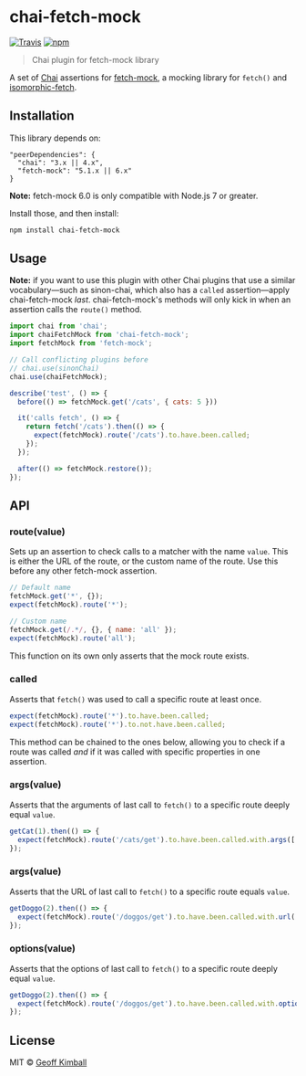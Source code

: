 # chai-fetch-mock

[![Travis](https://img.shields.io/travis/gakimball/chai-fetch-mock.svg?maxAge=2592000)](https://travis-ci.org/gakimball/chai-fetch-mock) [![npm](https://img.shields.io/npm/v/chai-fetch-mock.svg?maxAge=2592000)](https://www.npmjs.com/package/chai-fetch-mock)

> Chai plugin for fetch-mock library

A set of [Chai](http://chaijs.com/) assertions for [fetch-mock](https://github.com/wheresrhys/fetch-mock), a mocking library for `fetch()` and [isomorphic-fetch](https://www.npmjs.com/package/isomorphic-fetch).

## Installation

This library depends on:

```
"peerDependencies": {
  "chai": "3.x || 4.x",
  "fetch-mock": "5.1.x || 6.x"
}
```

**Note:** fetch-mock 6.0 is only compatible with Node.js 7 or greater.

Install those, and then install:

```bash
npm install chai-fetch-mock
```

## Usage

**Note:** if you want to use this plugin with other Chai plugins that use a similar vocabulary—such as sinon-chai, which also has a `called` assertion—apply chai-fetch-mock _last_. chai-fetch-mock's methods will only kick in when an assertion calls the `route()` method.

```js
import chai from 'chai';
import chaiFetchMock from 'chai-fetch-mock';
import fetchMock from 'fetch-mock';

// Call conflicting plugins before
// chai.use(sinonChai)
chai.use(chaiFetchMock);

describe('test', () => {
  before(() => fetchMock.get('/cats', { cats: 5 }))

  it('calls fetch', () => {
    return fetch('/cats').then(() => {
      expect(fetchMock).route('/cats').to.have.been.called;
    });
  });

  after(() => fetchMock.restore());
});
```

## API

### route(value)

Sets up an assertion to check calls to a matcher with the name `value`. This is either the URL of the route, or the custom name of the route. Use this before any other fetch-mock assertion.

```js
// Default name
fetchMock.get('*', {});
expect(fetchMock).route('*');

// Custom name
fetchMock.get(/.*/, {}, { name: 'all' });
expect(fetchMock).route('all');
```

This function on its own only asserts that the mock route exists.

### called

Asserts that `fetch()` was used to call a specific route at least once.

```js
expect(fetchMock).route('*').to.have.been.called;
expect(fetchMock).route('*').to.not.have.been.called;
```

This method can be chained to the ones below, allowing you to check if a route was called *and* if it was called with specific properties in one assertion.

### args(value)

Asserts that the arguments of last call to `fetch()` to a specific route deeply equal `value`.

```js
getCat(1).then(() => {
  expect(fetchMock).route('/cats/get').to.have.been.called.with.args(['/cats/get', { id: 1 }]);
});
```

### args(value)

Asserts that the URL of last call to `fetch()` to a specific route equals `value`.

```js
getDoggo(2).then(() => {
  expect(fetchMock).route('/doggos/get').to.have.been.called.with.url('/doggos/get/2');
});
```

### options(value)

Asserts that the options of last call to `fetch()` to a specific route deeply equal `value`.

```js
getDoggo(2).then(() => {
  expect(fetchMock).route('/doggos/get').to.have.been.called.with.options({ mode: 'same-origin' });
});
```

## License

MIT &copy; [Geoff Kimball](http://geoffkimball.com)
